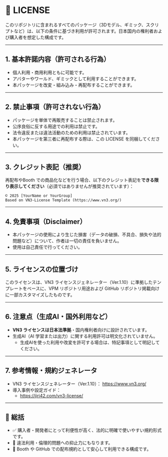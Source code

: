 
<!--
このファイルは ChatGPT により生成されました。以下は実際のライセンス本文です。
補足説明やリンクはこのコメントブロックの中にのみ含まれています。

参考元:
- VN3 ライセンス公式 https://www.vn3.org/
- panora.tokyo 記事: https://panora.tokyo/archives/49448
- jiri42解説記事: https://jiri42.com/vn3-license/
-->

# 📝 LICENSE

このリポジトリに含まれるすべてのパッケージ（3Dモデル、ギミック、スクリプトなど）は、以下の条件に基づき利用が許可されます。日本国内の権利者および購入者を想定した構成です。

---

## 1. 基本許諾内容（許可される行為）

- 個人利用・商用利用ともに可能です。
- アバターやワールド、ギミックとして利用することができます。
- 本パッケージを改変・組み込み・再配布することができます。

---

## 2. 禁止事項（許可されない行為）

- パッケージを単体で再販売することは禁止されます。
- 公序良俗に反する用途での利用は禁止です。
- 法令違反または違法活動のための利用は禁止されています。
- 本パッケージを第三者に再配布する際は、この LICENSE を同梱してください。

---

## 3. クレジット表記（推奨）

再配布やBooth での商品化などを行う場合、以下のクレジット表記を**できる限り表示してください**（必須ではありませんが推奨されています）：

```
© 2025 [YourName or YourGroup]
Based on VN3-License Template (https://www.vn3.org/)
```

---

## 4. 免責事項（Disclaimer）

- 本パッケージの使用により生じた損害（データの破損、不具合、損失や法的問題など）について、作者は一切の責任を負いません。
- 使用は自己責任で行ってください。

---

## 5. ライセンスの位置づけ

このライセンスは、VN3 ライセンスジェネレーター（Ver.1.10）に準拠したテンプレートをベースに、VPM リポジトリ用途および GitHub リポジトリ掲載向けに一部カスタマイズしたものです。

---

## 6. 注意点（生成AI・国外利用など）

- **VN3 ライセンスは日本法準拠**・国内権利者向けに設計されています。
- 生成AI（AI 学習または出力）に関する利用許可は明文化されていません。
  - 生成AIを使った利用や改変を許可する場合は、特記事項として明記してください。

---

## 7. 参考情報・規約ジェネレータ

- VN3 ライセンスジェネレーター（Ver.1.10）： https://www.vn3.org/
- 導入事例や設定ガイド：
  - https://jiri42.com/vn3-license/

---

## 📌 総括

- ✅ 購入者・開発者にとって利便性が高く、法的に明確で使いやすい規約形式です。  
- 🚫 違法利用・倫理的問題への抑止力にもなります。  
- 📝 Booth や GitHub での配布規約として安心して利用できる構成です。
